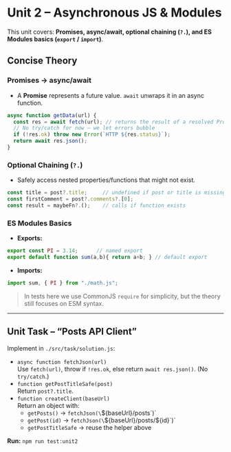 # Unit 2 – Asynchronous JS & Modules

This unit covers: **Promises, async/await, optional chaining (`?.`), and ES Modules basics (`export` / `import`)**.  

## Concise Theory

### Promises → async/await
- A **Promise** represents a future value. `await` unwraps it in an async function.
```js
async function getData(url) {
  const res = await fetch(url); // returns the result of a resolved Promise
  // No try/catch for now — we let errors bubble
  if (!res.ok) throw new Error(`HTTP ${res.status}`);
  return await res.json();
}
```

### Optional Chaining (`?.`)
- Safely access nested properties/functions that might not exist.
```js
const title = post?.title;     // undefined if post or title is missing
const firstComment = post?.comments?.[0];
const result = maybeFn?.();    // calls if function exists
```

### ES Modules Basics
- **Exports:**
```js
export const PI = 3.14;      // named export
export default function sum(a,b){ return a+b; } // default export
```
- **Imports:**
```js
import sum, { PI } from "./math.js";
```
> In tests here we use CommonJS `require` for simplicity, but the theory still focuses on ESM syntax.

---

## Unit Task – “Posts API Client”

Implement in `./src/task/solution.js`:
- `async function fetchJson(url)`  
  Use `fetch(url)`, throw if `!res.ok`, else return `await res.json()`. (No `try/catch`.)
- `function getPostTitleSafe(post)`  
  Return `post?.title`.
- `function createClient(baseUrl)`  
  Return an object with:
  - `getPosts()` → `fetchJson(\`\${baseUrl}/posts\`)`
  - `getPost(id)` → `fetchJson(\`\${baseUrl}/posts/\${id}\`)`
  - `getPostTitleSafe` → reuse the helper above

**Run:** `npm run test:unit2`
